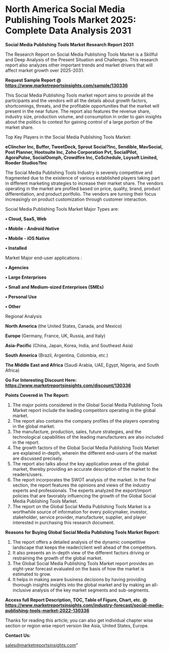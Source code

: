 # North America Social Media Publishing Tools Market 2025: Complete Data Analysis 2031

<strong>Social Media Publishing Tools Market Research Report 2031</strong>

The Research Report on Social Media Publishing Tools Market is a Skillful and Deep Analysis of the Present Situation and Challenges. This research report also analyzes other important trends and market drivers that will affect market growth over 2025-2031.

<strong>Request Sample Report @ <a href=https://www.marketreportsinsights.com/sample/130336>https://www.marketreportsinsights.com/sample/130336</a></strong>

This Social Media Publishing Tools market report aims to provide all the participants and the vendors will all the details about growth factors, shortcomings, threats, and the profitable opportunities that the market will present in the near future. The report also features the revenue share, industry size, production volume, and consumption in order to gain insights about the politics to contest for gaining control of a large portion of the market share.

Top Key Players in the Social Media Publishing Tools Market:

<strong>eClincher Inc, Buffer, TweetDeck, Sprout Social?Inc, Sendible, MavSocial, Post Planner, Hootsuite Inc, Zoho Corporation Pvt, SocialPilot, AgoraPulse, SocialOomph, Crowdfire Inc, CoSchedule, Loysoft Limited, Roeder Studios?Inc</strong>

The Social Media Publishing Tools Industry is severely competitive and fragmented due to the existence of various established players taking part in different marketing strategies to increase their market share. The vendors operating in the market are profiled based on price, quality, brand, product differentiation, and product portfolio. The vendors are turning their focus increasingly on product customization through customer interaction.

Social Media Publishing Tools Market Major Types are:

<strong>• Cloud, SaaS, Web

• Mobile - Android Native

• Mobile - iOS Native

• Installed</strong>

Market Major end-user applications :

<strong>• Agencies

• Large Enterprises

• Small and Medium-sized Enterprises (SMEs)

• Personal Use

• Other</strong>

Regional Analysis

</u><strong><b>North America</b></strong> (the United States, Canada, and Mexico)

<strong><b>Europe </b></strong>(Germany, France, UK, Russia, and Italy)

<strong><b>Asia-Pacific</b></strong> (China, Japan, Korea, India, and Southeast Asia)

<strong><b>South America</b></strong> (Brazil, Argentina, Colombia, etc.)

<strong><b>The Middle East and Africa</b></strong> (Saudi Arabia, UAE, Egypt, Nigeria, and South Africa)

<strong>Go For Interesting Discount Here: <a href=https://www.marketreportsinsights.com/discount/130336>https://www.marketreportsinsights.com/discount/130336</a></strong>

<strong>Points Covered in The Report:</strong>
<ol>
  <li>The major points considered in the Global Social Media Publishing Tools Market report include the leading competitors operating in the global market.</li>
  <li>The report also contains the company profiles of the players operating in the global market.</li>
  <li>The manufacture, production, sales, future strategies, and the technological capabilities of the leading manufacturers are also included in the report.</li>
  <li>The growth factors of the Global Social Media Publishing Tools Market are explained in-depth, wherein the different end-users of the market are discussed precisely.</li>
  <li>The report also talks about the key application areas of the global market, thereby providing an accurate description of the market to the readers/users.</li>
  <li>The report incorporates the SWOT analysis of the market. In the final section, the report features the opinions and views of the industry experts and professionals. The experts analyzed the export/import policies that are favorably influencing the growth of the Global Social Media Publishing Tools Market.</li>
  <li>The report on the Global Social Media Publishing Tools Market is a worthwhile source of information for every policymaker, investor, stakeholder, service provider, manufacturer, supplier, and player interested in purchasing this research document.</li>
</ol>
<strong>Reasons for Buying Global Social Media Publishing Tools Market Report:</strong>

<ol>
  <li>The report offers a detailed analysis of the dynamic competitive landscape that keeps the reader/client well ahead of the competitors.</li>
  <li>It also presents an in-depth view of the different factors driving or restraining the growth of the global market.</li>
  <li>The Global Social Media Publishing Tools Market report provides an eight-year forecast evaluated on the basis of how the market is estimated to grow.</li>
  <li>It helps in making aware business decisions by having providing thorough insights insights into the global market and by making an all-inclusive analysis of the key market segments and sub-segments.</li>
</ol>
<strong>Access full Report Description, TOC, Table of Figure, Chart, etc. @ <a href=https://www.marketreportsinsights.com/industry-forecast/social-media-publishing-tools-market-2022-130336>https://www.marketreportsinsights.com/industry-forecast/social-media-publishing-tools-market-2022-130336</a></strong>


Thanks for reading this article; you can also get individual chapter wise section or region wise report version like Asia, United States, Europe.

<strong>Contact Us:</strong>

sales@marketreportsinsights.com"
